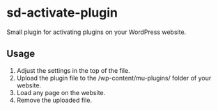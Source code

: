 # sd-activate-plugin

Small plugin for activating plugins on your WordPress website.

## Usage

1. Adjust the settings in the top of the file.
2. Upload the plugin file to the /wp-content/mu-plugins/ folder of your website.
3. Load any page on the website.
4. Remove the uploaded file.
